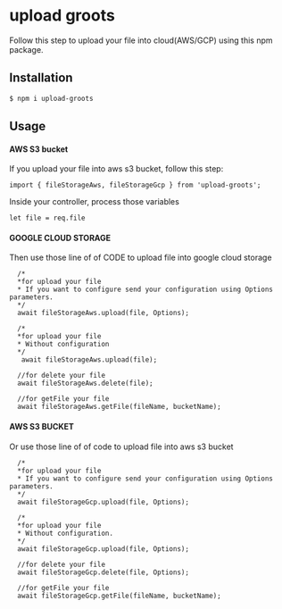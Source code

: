 # upload groots

Follow this step to upload your file into cloud(AWS/GCP) using this npm package.

## Installation

```sh
$ npm i upload-groots
```

## Usage

#### AWS S3 bucket

If you upload your file into aws s3 bucket, follow this step:

```
import { fileStorageAws, fileStorageGcp } from 'upload-groots';
```

Inside your controller, process those variables

```
let file = req.file
```

#### GOOGLE CLOUD STORAGE

Then use those line of of CODE to upload file into google cloud storage

```
  /*
  *for upload your file
  * If you want to configure send your configuration using Options parameters.
  */
  await fileStorageAws.upload(file, Options);

  /*
  *for upload your file
  * Without configuration
  */
   await fileStorageAws.upload(file);

  //for delete your file
  await fileStorageAws.delete(file);

  //for getFile your file
  await fileStorageAws.getFile(fileName, bucketName);
```

#### AWS S3 BUCKET

Or use those line of of code to upload file into aws s3 bucket

```
  /*
  *for upload your file
  * If you want to configure send your configuration using Options parameters.
  */
  await fileStorageGcp.upload(file, Options);

  /*
  *for upload your file
  * Without configuration.
  */
  await fileStorageGcp.upload(file, Options);

  //for delete your file
  await fileStorageGcp.delete(file, Options);

  //for getFile your file
  await fileStorageGcp.getFile(fileName, bucketName);

```
